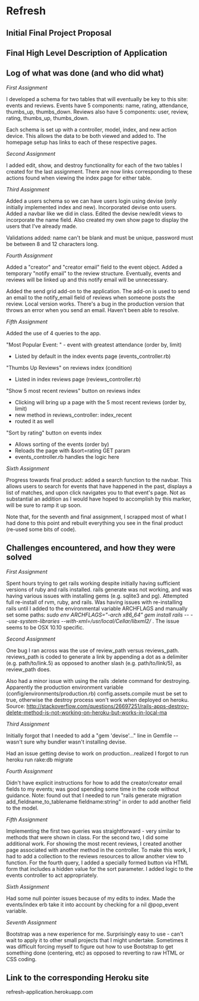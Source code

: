 # Refresh

<h2> Initial Final Project Proposal </h2>

<h2> Final High Level Description of Application </h2>

<h2> Log of what was done (and who did what) </h2>

<i> First Assignment </i>

I developed a schema for two tables that will eventually be key to this site: events and reviews. Events have 5 components: name, rating, attendance, thumbs_up, thumbs_down. Reviews also have 5 components: user, review, rating, thumbs_up, thumbs_down. 

Each schema is set up with a controller, model, index, and new action device. This allows the data to be both viewed and added to. The homepage setup has links to each of these respective pages. 

<i> Second Assignment </i>

I added edit, show, and destroy functionality for each of the two tables I created for the last assignment. There are now links corresponding to these actions found when viewing the index page for either table. 

<i> Third Assignment </i>

Added a users schema so we can have users login using devise (only initially implemented index and new). Incorporated devise onto users. Added a navbar like we did in class. Edited the devise new/edit views to incorporate the name field. Also created my own show page to display the users that I've already made. <br>

Validations added: name can't be blank and must be unique, password must be between 8 and 12 characters long.

<i> Fourth Assignment </i>

Added a "creator" and "creator email" field to the event object. Added a temporary "notify email" to the review structure. Eventually, events and reviews will be linked up and this notify email will be unnecessary.

Added the send grid add-on to the application. The add-on is used to send an email to the notify_email field of reviews when someone posts the review. Local version works. There's a bug in the production version that throws an error when you send an email. Haven't been able to resolve.

<i> Fifth Assignment </i>

Added the use of 4 queries to the app. 

"Most Popular Event: " - event with greatest attendance (order by, limit)
* Listed by default in the index events page (events_controller.rb)

"Thumbs Up Reviews" on reviews index (condition)
* Listed in index reviews page (reviews_controller.rb)

"Show 5 most recent reviews" button on reviews index
* Clicking will bring up a page with the 5 most recent reviews (order by, limit)
* new method in reviews_controller: index_recent
* routed it as well

"Sort by rating" button on events index
* Allows sorting of the events (order by)
* Reloads the page with &sort=rating GET param
* events_controller.rb handles the logic here

<i> Sixth Assignment </i>

Progress towards final product: added a search function to the navbar. This allows users to search for events that have happened in the past, displays a list of matches, and upon click navigates you to that event's page. Not as substantial an addition as I would have hoped to accomplish by this marker, will be sure to ramp it up soon.

Note that, for the seventh and final assignment, I scrapped most of what I had done to this point and rebuilt everything you see in the final product (re-used some bits of code). 

<h2> Challenges encountered, and how they were solved </h2>

<i> First Assignment </i>

Spent hours trying to get rails working despite initially having sufficient versions of ruby and rails installed. rails generate was not working, and was having various issues with installing gems (e.g. sqlite3 and pg). Attempted full re-install of rvm, ruby, and rails. Was having issues with re-installing rails until I added to the environmental variable ARCHFLAGS and manually set some paths: <i> sudo env ARCHFLAGS="-arch x86_64" gem install rails -- --use-system-libraries --with-xml=/usr/local/Cellar/libxml2/ </i>. The issue seems to be OSX 10.10 specific. 

<i> Second Assignment </i>

One bug I ran across was the use of review_path versus reviews_path. reviews_path is coded to generate a link by appending a dot as a delimiter (e.g. path/to/link.5) as opposed to another slash (e.g. path/to/link/5), as review_path does. 

Also had a minor issue with using the rails :delete command for destroying. Apparently the production environment variable (config/environments/production.rb) config.assets.compile must be set to true, otherwise the destroy process won't work when deployed on heroku. Source: http://stackoverflow.com/questions/26697251/rails-apps-destroy-delete-method-is-not-working-on-heroku-but-works-in-local-ma

<i> Third Assignment </i>

Initially forgot that I needed to add a "gem 'devise'..." line in Gemfile -- wasn't sure why bundler wasn't installing devise. <br>

Had an issue getting devise to work on production...realized I forgot to run heroku run rake:db migrate <br>

<i> Fourth Assignment </i>

Didn't have explicit instructions for how to add the creator/creator email fields to my events; was good spending some time in the code without guidance. Note: found out that I needed to run "rails generate migration add_fieldname_to_tablename fieldname:string" in order to add another field to the model. 

<i> Fifth Assignment </i>

Implementing the first two queries was straightforward - very similar to methods that were shown in class. For the second two, I did some additional work. For showing the most recent reviews, I created another page associated with another method in the controller. To make this work, I had to add a collection to the reviews resources to allow another view to function. For the fourth query, I added a specially formed button via HTML form that includes a hidden value for the sort parameter. I added logic to the events controller to act appropriately.

<i> Sixth Assignment </i>

Had some null pointer issues because of my edits to index. Made the events/index erb take it into account by checking for a nil @pop_event variable. 

<i> Seventh Assignment </i>

Bootstrap was a new experience for me. Surprisingly easy to use - can't wait to apply it to other small projects that I might undertake. Sometimes it was difficult forcing myself to figure out how to use Bootstrap to get something done (centering, etc) as opposed to reverting to raw HTML or CSS coding. 




<h2> Link to the corresponding Heroku site </h2>

refresh-application.herokuapp.com

